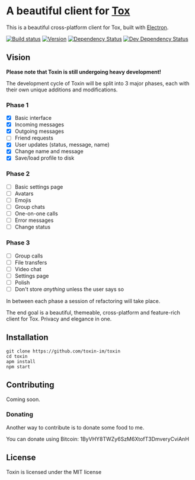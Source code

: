 # A beautiful client for [Tox][1]

This is a beautiful cross-platform client for Tox, built with [Electron][2].

[![Build status](https://img.shields.io/travis/toxin-im/toxin.svg)](https://travis-ci.org/toxin-im/toxin)
[![Version](https://img.shields.io/github/release/toxin-im/toxin.svg)](https://github.com/toxin-im/toxin/releases)
[![Dependency Status](https://img.shields.io/david/toxin-im/toxin.svg)](https://david-dm.org/toxin-im/toxin)
[![Dev Dependency Status](https://img.shields.io/david/dev/toxin-im/toxin.svg)](https://david-dm.org/toxin-im/toxin#info=devDependencies)

## Vision

**Please note that Toxin is still undergoing heavy development!**

The development cycle of Toxin will be split into 3 major phases, each with their
own unique additions and modifications.

### Phase 1
- [x] Basic interface
- [x] Incoming messages
- [x] Outgoing messages
- [ ] Friend requests
- [x] User updates (status, message, name)
- [x] Change name and message
- [x] Save/load profile to disk

### Phase 2
- [ ] Basic settings page
- [ ] Avatars
- [ ] Emojis
- [ ] Group chats
- [ ] One-on-one calls
- [ ] Error messages
- [ ] Change status

### Phase 3
- [ ] Group calls
- [ ] File transfers
- [ ] Video chat
- [ ] Settings page
- [ ] Polish
- [ ] Don't store _anything_ unless the user says so

In between each phase a session of refactoring will take place.

The end goal is a beautiful, themeable, cross-platform and feature-rich
client for Tox. Privacy and elegance in one.

## Installation

```
git clone https://github.com/toxin-im/toxin
cd toxin
apm install
npm start
```

## Contributing

Coming soon.

### Donating

Another way to contribute is to donate some food to me.

You can donate using Bitcoin: 1ByVHY8TWZy6SzM6XtofT3DmveryCviAnH

## License

Toxin is licensed under the MIT license

[1]: https://tox.im
[2]: http://electron.atom.io/
